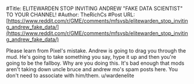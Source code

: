 #Title: ELITEWARDEN STOP INVITING ANDREW "FAKE DATA SCIENTIST" TO YOUR CHANNEL!
#Author: TheRichCs
#Post URL: [https://www.reddit.com/r/GME/comments/mfsvsb/elitewarden_stop_inviting_andrew_fake_data/](https://www.reddit.com/r/GME/comments/mfsvsb/elitewarden_stop_inviting_andrew_fake_data/)


Please learn from Pixel's mistake. Andrew is going to drag you through the mud. He's going to take something you say, hype it up and then you're going to be the fallboy. Why are you doing this. It's bad enough that mods aren't taking down uncle bruce and andrew mo's spam posts here. You don't need to associate with him/them. u/wardenelite